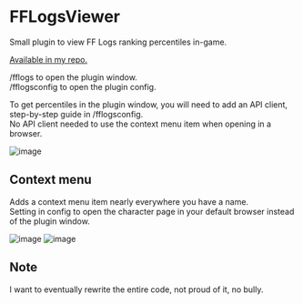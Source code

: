 # FFLogsViewer

Small plugin to view FF Logs ranking percentiles in-game.

[Available in my repo.](https://github.com/Aireil/MyDalamudPlugins)

/fflogs to open the plugin window.  
/fflogsconfig to open the plugin config.

To get percentiles in the plugin window, you will need to add an API client, step-by-step guide in /fflogsconfig.  
No API client needed to use the context menu item when opening in a browser.

![image](https://i.imgur.com/MCNh7J5.png)

## Context menu

Adds a context menu item nearly everywhere you have a name.  
Setting in config to open the character page in your default browser instead of the plugin window.

![image](https://i.imgur.com/PepVHHW.png)
![image](https://i.imgur.com/8tENK5Y.png)

## Note
I want to eventually rewrite the entire code, not proud of it, no bully.
